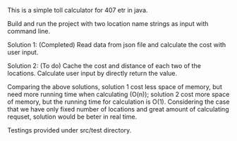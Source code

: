 This is a simple toll calculator for 407 etr in java.

Build and run the project with two location name strings as input with command line.

Solution 1: (Completed)
Read data from json file and calculate the cost with user input.

Solution 2: (To do)
Cache the cost and distance of each two of the locations. Calculate user input by directly return the value.

Comparing the above solutions, solution 1 cost less space of memory, but need more running time when calculating (O(n)); solution 2 cost more space of memory, but the running time for calculation is O(1). Considering the case that we have only fixed number of locations and great amount of calculating requset, solution would be beter in real time.

Testings provided under src/test directory.
